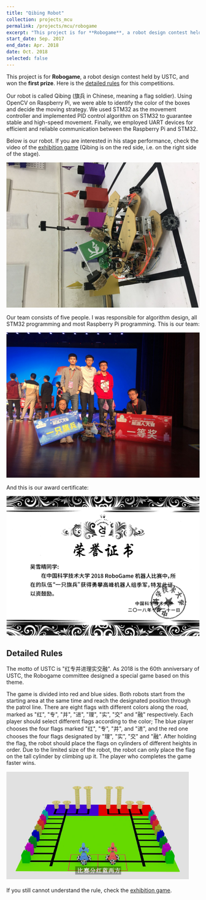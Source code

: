```yaml
---
title: "Qibing Robot"
collection: projects_mcu
permalink: /projects/mcu/robogame
excerpt: "This project is for **Robogame**, a robot design contest held by USTC, and won the **first prize**. Our robot is called Qibing (旗兵 in Chinese, meaning a flag soldier). Using OpenCV on Raspberry Pi, we were able to identify the color of the boxes and decide the moving strategy. We used STM32 as the movement controller and implemented PID control algorithm on STM32 to guarantee stable and high-speed movement. Finally, we employed UART devices for efficient and reliable communication between the Raspberry Pi and STM32."
start_date: Sep. 2017
end_date: Apr. 2018
date: Oct. 2018
selected: false
---
```


This project is for **Robogame**, a robot design contest held by USTC, and won the **first prize**. Here is the [detailed rules](#rules) for this competitions.

Our robot is called Qibing (旗兵 in Chinese, meaning a flag soldier). Using OpenCV on Raspberry Pi, we were able to identify the color of the boxes and decide the moving strategy. We used STM32 as the movement controller and implemented PID control algorithm on STM32 to guarantee stable and high-speed movement. Finally, we employed UART devices for efficient and reliable communication between the Raspberry Pi and STM32.

Below is our robot. If you are interested in his stage performance, check the video of the [exhibition game](https://youtu.be/flF1CCWiBO4) (Qibing is on the red side, i.e. on the right side of the stage).

![](/images/robogame_qibing.jpg)

Our team consists of five people. I was responsible for algorithm design, all STM32 programming and most Raspberry Pi programming. This is our team:

![](/images/robogame_comp.jpg)

And this is our award certificate:

![](/images/robogame_certi.png)

## <span id="rules" /> Detailed Rules

The motto of USTC is "红专并进理实交融". As 2018 is the 60th anniversary of USTC, the Robogame committee designed a special game based on this theme.

The game is divided into red and blue sides. Both robots start from the starting area at the same time and reach the designated position through the patrol line. There are eight flags with different colors along the road, marked as "红", "专", "并", "进", "理", "实", "交" and "融" respectively. Each player should select different flags according to the color; The blue player chooses the four flags marked "红", "专", "并", and "进", and the red one chooses the four flags designated by "理", "实", "交" and "融". After holding the flag, the robot should place the flags on cylinders of different heights in order. Due to the limited size of the robot, the robot can only place the flag on the tall cylinder by climbing up it. The player who completes the game faster wins.

![](/images/robogame_rules.png)

If you still cannot understand the rule, check the [exhibition game](https://youtu.be/flF1CCWiBO4).

